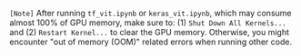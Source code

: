 `[Note]` After running `tf_vit.ipynb` or `keras_vit.ipynb`, which may consume almost 100% of GPU memory, make sure to: (1) `Shut Down All Kernels...` and (2) `Restart Kernel...` to clear the GPU memory. Otherwise, you might encounter "out of memory (OOM)" related errors when running other code.
